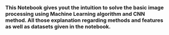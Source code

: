### This Notebook gives yout the intuition to solve the basic image processing using Machine Learning algorithm and CNN method. All those explanation regarding methods and features as well as datasets given in the notebook. 
